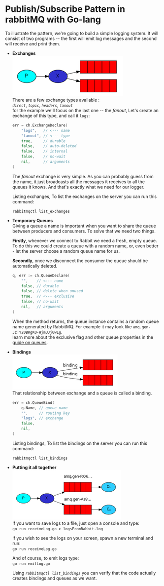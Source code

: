# Publish/Subscribe Pattern in rabbitMQ with Go-lang
To illustrate the pattern, we're going to build a simple logging system. It will consist of two programs -- the first will emit log messages and the second will receive and print them.

- **Exchanges**  
    ![exhange](./rabbitmq_exhange.PNG)  
    There are a few exchange types available :  
    *`direct`*, *`topic`*, *`headers`*, *`fanout`*  
    for the example we'll focus on the last one -- the *fanout*, Let's create an exchange of this type, and call it `logs`:
    ```go
    err = ch.ExchangeDeclare(
        "logs",   // <--- name
        "fanout", // <--- type
        true,     // durable
        false,    // auto-deleted
        false,    // internal
        false,    // no-wait
        nil,      // arguments
    )
    ```  
    The *fanout* exchange is very simple. As you can probably guess from the name, it just broadcasts all the messages it receives to all the queues it knows. And that's exactly what we need for our logger.  

    Listing exchanges, To list the exchanges on the server you can run this command:
    ```
    rabbitmqctl list_exchanges
    ```
- **Temporary Queues**  
    Giving a queue a name is important when you want to share the queue between producers and consumers. To solve that we need two things.

    **Firstly**, whenever we connect to Rabbit we need a fresh, empty queue.  To do this we could create a queue with a random name, or, even better - let the server choose a random queue name for us.  

    **Secondly**, once we disconnect the consumer the queue should be automatically deleted.
    ```go
    q, err := ch.QueueDeclare(
        "",    // <--- name
        false, // durable
        false, // delete when unused
        true,  // <--- exclusive
        false, // no-wait
        nil,   // arguments
    )
    ```
    When the method returns, the queue instance contains a random queue name generated by RabbitMQ. For example it may look like `amq.gen-JzTY20BRgKO-HjmUJj0wLg`.  
    learn more about the exclusive flag and other queue properties in the  [guide on queues](https://www.rabbitmq.com/queues.html).

- **Bindings**  
    ![bindings](./rabbitmq_bindings.PNG)  
    That relationship between exchange and a queue is called a binding.  
    ```go 
    err = ch.QueueBind(
        q.Name, // queue name
        "",     // routing key
        "logs", // exchange
        false,
        nil,
    )
    ```  
    Listing bindings, To list the bindings on the server you can run this command:
    ```
    rabbitmqctl list_bindings
    ```

- **Putting it all together**  
    ![putting it all together](./rabbitmq_puttingalltogether.PNG)  
    If you want to save logs to a file, just open a console and type:  
    `go run receiveLog.go > logsFromRabbit.log`
    
    If you wish to see the logs on your screen, spawn a new terminal and run:  
    `go run receiveLog.go`
    
    And of course, to emit logs type:  
    `go run emitLog.go`  

    Using *`rabbitmqctl list_bindings`* you can verify that the code actually creates bindings and queues as we want.

